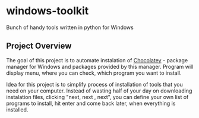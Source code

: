 # windows-toolkit
Bunch of handy tools written in python for Windows

## Project Overview
The goal of this project is to automate instalation of [Chocolatey](https://chocolatey.org/) - package manager for Windows and packages provided by this manager. Program will display menu, where you can check, which program you want to install.

Idea for this project is to simplify process of installation of tools that you need on your computer. Instead of wasting half of your day on downloading instalation files, clicking "next, next , next", you can define your own list of programs to install, hit enter and come back later, when everything is installed.
